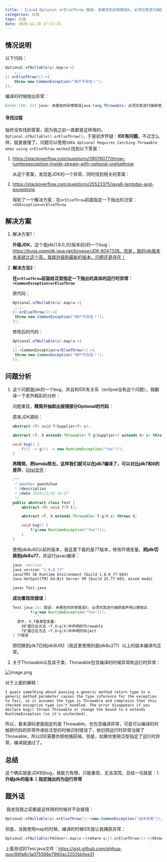 ```yaml
---
title: '【java】Optional orElseThrow 错误: 未报告的异常错误X; 必须对其进行捕获或声明以便抛出'
categories: 后端
tags: 后端
date: 2020.12.10 17:17:23
---
```

## 情况说明

以下代码：

```java
Optional.ofNullable(u).map(u->{
	....
}).orElseThrow(()->{
	throw new CommonException("用户不存在！");
});
```

编译的时候抛出异常：

```java
Error:(68, 23) java: 未报告的异常错误java.lang.Throwable; 必须对其进行捕获或声明以便抛出
```

#### 寻找过程

始终没有找到答案，因为我之前一直都是这样用的，```Optional.ofNullable().orElseThrow()```，于是初步怀疑：**IDE有问题**。不过怎么样，就直接搜了。问题可以使用```IDEA Optional Requires Catching Throwable when using orElseThrow method```.找到以下答案：

1. https://stackoverflow.com/questions/39076077/throw-runtimeexception-inside-stream-with-optional-orelsethrow

   从这个答案，发现是JDK的一个异常，同时找到相关的答案：

2. https://stackoverflow.com/questions/25523375/java8-lambdas-and-exceptions

   得到了一个解决方案：在```orElseThrow```前面指定一下抛出的泛型：```<XXException>orElseThrow```

## 解决方案

1. 解决方案1：

   **升级JDK**。这个是jdk(1.8.0_92版本前)的一个bug：https://bugs.openjdk.java.net/browse/JDK-8047338。但是，我的jdk版本本来就比这个高，我就升级到最新的版本，问题还是存在！

2. **解决方法2**：

   **在```orElseThrow```前面给泛型指定一下抛出的具体的运行时异常：```<CommonException>orElseThrow```**

   原代码：

   ```JAVA
   Optional.ofNullable(u).map(u->{
   	....
   }).orElseThrow(()->{
   	throw new CommonException("用户不存在！");
   });
   ```

   修改后的代码：

   ```JAVA
   Optional.ofNullable(u).map(u->{
   	....
   }).<CommonException>orElseThrow(()->{
   	throw new CommonException("用户不存在！");
   });
   ```

## 问题分析

1. 这个问题是jdk的一个bug，并且和IDE有关系（eclipse没有这个问题）。我翻译一下老外精彩的分析：

   问题重现，**精简并抽取出报错部分Optional的代码**：

   原来JDK源码：

   ```java
   abstract <T> void f(Supplier<T> s);
   
   abstract <T, X extends Throwable> T g(Supplier<? extends X> x) throws X;
   
   void bug() {
       f(() -> g(() -> new RuntimeException("foo")));
   }
   ```

   **再精简，把lamda除去，这样我们就可以在jdk7编译了，可以对比jdk7和8的差异**，[Gitst文件](https://gist.github.com/shihua-guo/86fa6c1a075568e7860ac2202bb1ea31)：

   ```java
   /**
    * @author guoshihua
    * @description
    * @date 2020/12/10 16:27
    */
   public abstract class Test {
       abstract <T> void f(T t);
   
       abstract <T, X extends Throwable> T g(X x) throws X;
   
       void bug() {
           f(g(new RuntimeException("foo")));
       }
   }
   ```

   使用jdk8u92以前的版本，我这里下载的是77版本，修改环境变量，**把jdk切换到jdk8u77**，并运行javac编译：

   ```bash
   java -version
   java version "1.8.0_77"
   Java(TM) SE Runtime Environment (build 1.8.0_77-b03)
   Java HotSpot(TM) 64-Bit Server VM (build 25.77-b03, mixed mode)
   
   ```

   ```bash
   javac Test.java
   ```

   **成功重现改错误：**

   ```java
   Test.java:14: 错误: 未报告的异常错误X; 必须对其进行捕获或声明以便抛出
           f(g(new RuntimeException("foo")));
              ^
     其中, X,T是类型变量:
       X扩展已在方法 <T,X>g(X)中声明的Throwable
       T扩展已在方法 <T,X>g(X)中声明的Object
   1 个错误
   ```

   把切换到jdk7已经jdk8U92（我这里使用的是jdk8u271）以上的版本编译均正常。

2. 关于Throwable以及其子类，Throwable包含编译的时候异常和运行时异常：

![image.png](/img/java/18.png)


   对于上面的解释：

   ```
   I guess something about passing a generic method return type to a generic method parameter causes the type inference for the exception to fail, so it assumes the type is Throwable and complains that this checked exception type isn't handled. The error disappears if you declare bug() throws Throwable or change the bound to X extends RuntimeException (so it's unchecked).
   ```

   所以，看来源码里面指定的是 Throwable，也包含编译异常，可是可以编译的时候把代码的异常传递给泛型的时候识别错误了，依旧把运行时异常当做了Throwable，所以IDE需要你把他捕获掉。但是，如果你使用泛型指定了运行时异常，编译就通过了。

## 总结

​	这个确实就是JDK的bug，我能力有限，只能重现，无法深究。总结一句就是：1.**升级jdk的版本** 2.**指定抛出的为运行异常**



## 题外话

​	我发现我之前都是这样用的时候并不会报错：

```java
Optional.ofNullable(u).orElseThrow(()->new CommonException("战术异常"));
```
但是，当我使用map的时候，编译的时候IDE就让我捕获异常：

```java
Optional.ofNullable(FmlUser).map(u->{return u;}).orElseThrow(()->{throw new CommonException("用户不存在！");});
```
上面测试的Test.java文件：https://gist.github.com/shihua-guo/86fa6c1a075568e7860ac2202bb1ea31

